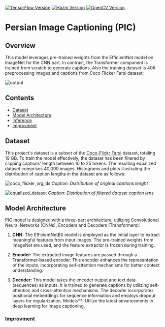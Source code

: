 [![TensorFlow Version](https://img.shields.io/badge/TensorFlow-2.13.1-brightgreen)](https://www.tensorflow.org/)  [![Hazm Version](https://img.shields.io/badge/Hazm-0.9.4-blue)](https://github.com/roshan-research/hazm)   [![OpenCV Version](https://img.shields.io/badge/OpenCV-4.6.0.66-brown)](https://github.com/opencv/opencv-python) 

# Persian Image Captioning (PIC)

## Overview
This model leverages pre-trained weights from the EfficientNet model on ImageNet for the CNN part. In contrast, the Transformer component is trained from scratch to generate captions.
Also the training dataset is 40K preprocessing images and captions from Coco Flicker Farsi dataset:

![output](https://github.com/rasoulasadiyan/Persian-Image-Captioning-PIC/assets/100882487/e49530ac-e253-4ec2-b5ad-46857968b0d3)


## Contents

- [Dataset](#dataset)
- [Model Architecture](#model-architecture)
- [Inference](#inference)
- [Improvment](#improvment)


## Dataset

This project's dataset is a subset of the [Coco-Flickr Farsi](https://www.kaggle.com/datasets/navidkanaani/coco-flickr-farsi) dataset, totaling 19 GB. To train the model effectively, the dataset has been filtered by clipping captions' length between 10 to 25 tokens. The resulting equalized dataset comprises 40,000 images. Histograms and plots illustrating the distribution of caption lengths in the dataset are as follows:

![coco_flicker_org_ds](https://github.com/rasoulasadiyan/Persian-Image-Captioning-PIC/assets/100882487/3dc4739e-f3ca-4ef8-9782-a058487a65d1)
*Caption: Distribution of original captions lenght*

![equalized_dataset](https://github.com/rasoulasadiyan/Persian-Image-Captioning-PIC/assets/100882487/e1968001-138e-4d00-9d96-94cd3ad9f00e)
*Caption: Distribution of filtered dataset caption lens*


## Model Architecture
PIC model is designed with a three-part architecture, utilizing Convolutional Neural Networks (CNNs), Encoders and Decoders (Transformers):

1. **CNN:**
   The EfficientNetB0 model is employed as the initial layer to extract meaningful features from input images. The pre-trained weights from ImageNet are used, and the feature extractor is frozen during training.

2. **Encoder:**
   The extracted image features are passed through a Transformer-based encoder. This encoder enhances the representation of the inputs, incorporating self-attention mechanisms for better context understanding.

3. **Decoder:**
   This model takes the encoder output and text data (sequences) as inputs. It is trained to generate captions by utilizing self-attention and cross-attention mechanisms. The decoder incorporates positional embeddings for sequence information and employs dropout layers for regularization.
Models**: Utilize the latest advancements in deep learning for image captioning.

### Improvment

